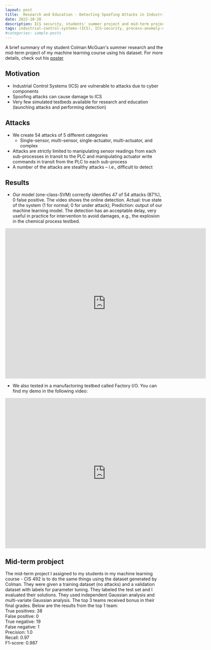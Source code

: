 ```yaml
---
layout: post
title:  Research and Education - Detecting Spoofing Attacks in Industrial Control Systems Using Machine Learning
date: 2022-10-28
description: ICS security, students' summer project and mid-term project in my machine learning course CIS 492
tags: industrial-control-systems-(ICS), ICS-security, process-anomaly-detection, machine-learning
#categories: sample-posts
---
```

A brief summary of my student Colman McGuan's summer research and the mid-term project of my machine learning course using his dataset. For more details, check out his <a href="/assets/pdf/poster-colman.pdf">poster </a>
## Motivation
* Industrial Control Systems (ICS) are vulnerable to attacks due to cyber components
* Spoofing attacks can cause damage to ICS
* Very few simulated testbeds available for research and education (launching attacks and performing detection)

## Attacks
* We create 54 attacks of 5 different categories
    * Single-sensor, multi-sensor, single-actuator, multi-actuator, and complex
* Attacks are strictly limited to manipulating sensor readings from each sub-processes in transit to the PLC and manipulating actuator write commands in transit from the PLC to each sub-process
* A number of the attacks are stealthy attacks – i.e., difficult to detect

## Results
* Our model (one-class-SVM) correctly identifies 47 of 54 attacks (87%), 0 false positive. The video shows the online detection. Actual: true state of the system (1 for normal; 0 for under attack); Prediction: output of our machine learning model. The detection has an acceptable delay, very useful in practice for intervention to avoid damages, e.g., the explosion in the chemical process testbed.

<iframe
    width="640"
    height="480"
    src="https://www.youtube.com/embed/ckglvMokx6M"
    frameborder="0"
    allow="autoplay; encrypted-media"
    allowfullscreen
>
</iframe>

* We also tested in a manufactoring testbed called Factory I/O. You can find my demo in the following video:

<iframe
    width="640"
    height="480"
    src="https://www.youtube.com/embed/h-0m85NjdCc"
    frameborder="0"
    allow="autoplay; encrypted-media"
    allowfullscreen
>
</iframe>

## Mid-term probject
The mid-term project I assigned to my students in my machine learning course - CIS 492 is to do the same things using the dataset generated by Colman. They were given a training dataset (no attacks) and a validation dataset with labels for parameter tuning. They labeled the test set and I evaluated their solutions. They used independent Gaussian analysis and multi-variate Gaussian analysis. The top 3 teams received bonus in their final grades. Below are the results from the top 1 team:  
True positives: 38  
False positive: 0  
True negative: 19  
False negative: 1  
Precision: 1.0  
Recall: 0.97  
F1-score: 0.987  

